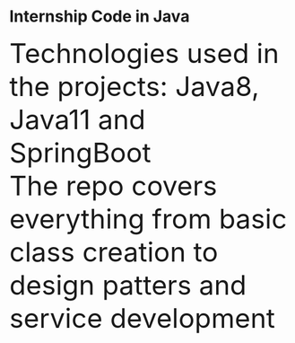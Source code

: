 
# Internship Code in Java
<font size=8>
Technologies used in the projects: Java8, Java11 and SpringBoot <br>
The repo covers everything from basic class creation to design patters and service development <br>
  </font>
